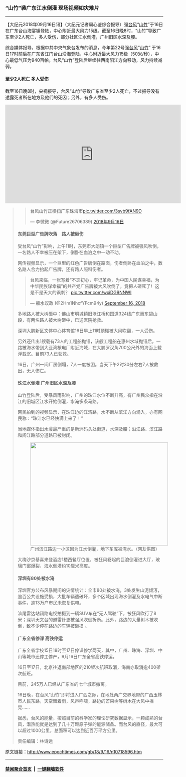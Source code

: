 ### “山竹”袭广东江水倒灌 现场视频如灾难片
------------------------

<p>【大纪元2018年09月16日讯】（大纪元记者周心鉴综合报导）强<a href="http://www.epochtimes.com/gb/tag/%E5%8F%B0%E9%A3%8E.html">台风</a>“<a href="http://www.epochtimes.com/gb/tag/%E5%B1%B1%E7%AB%B9.html">山竹</a>”于16日在广东台山海宴镇登陆，中心附近最大风力15级。截至16日晚8时，“山竹”导致广东至少2人死亡，多人受伤，部分社区江水倒灌，广州旧区水深及腰。</p>
<p>综合媒体报导，根据中共中央气象台发布的消息，今年第22号强<a href="http://www.epochtimes.com/gb/tag/%E5%8F%B0%E9%A3%8E.html">台风</a>“<a href="http://www.epochtimes.com/gb/tag/%E5%B1%B1%E7%AB%B9.html">山竹</a>” 于16日17时前后在广东省江门台山沿海登陆，中心附近最大风力15级（50米/秒），中心最低气压为940百帕。台风“山竹”登陆后继续往西南阳江方向移动，风力持续减弱。</p>
<h4>至少2人死亡 多人受伤</h4>
<p>截至16日晚8时，央视报导，台风“山竹”导致广东省至少2人死亡，不过报导没有透露死者所在地方及他们的死因；另外，有多人受伤。</p>
<p><iframe src="https://www.youtube.com/embed/kwSPMYybd88?rel=0" width="560" height="315" frameborder="0" allowfullscreen="allowfullscreen"></iframe></p>
<blockquote class="twitter-tweet" data-lang="zh-cn">
<blockquote class="twitter-tweet" data-lang="zh-cn">
<p dir="ltr" lang="zh">台风山竹正横扫广东珠海市<a href="https://t.co/3svb9fAN9D">pic.twitter.com/3svb9fAN9D</a></p>
<p>— 李微微 (@Future26706389) <a href="https://twitter.com/Future26706389/status/1041193661281710080?ref_src=twsrc%5Etfw">2018年9月16日</a></p></blockquote>
<p><script async src="https://platform.twitter.com/widgets.js" charset="utf-8"></script></p>
<h4>东莞巨型广告牌吹落　路人被砸伤</h4>
<p>受台风“山竹”影响，上午11时，东莞市大朗镇一个巨型广告牌被强风吹倒，一名路人不幸被压在架下，倒卧在血泊之中一动不动。</p>
<p>网传视频显示，一个巨型的红色广告牌倒在路面，伤者倒卧在血泊之中，数名路人合力抬起广告牌，还有路人照料伤者。</p>
<blockquote class="twitter-tweet" data-lang="en">
<p dir="ltr" lang="zh">台风来临，一张写着“不忘初心，牢记革命，为中国人民谋幸福，为中华民族谋幸福”的共产党广告牌被大风吹倒了，竟把人砸死了！这是不是天大的讽刺？ <a href="https://t.co/wxiDG9NNWI">pic.twitter.com/wxiDG9NNWI</a></p>
<p>— 瓶水议政 (@2Hm1NhxfYFcm94y) <a href="https://twitter.com/2Hm1NhxfYFcm94y/status/1041180069752963073?ref_src=twsrc%5Etfw">September 16, 2018</a></p></blockquote>
<p><script async src="https://platform.twitter.com/widgets.js" charset="utf-8"></script></p>
<p>多地路人被大树砸中：佛山市明城镇旧沧江桥和国道324线广东惠东碧山段，有两名路人被大树砸中，已送医院抢救。</p>
<p>深圳大鹏新区文体中心体育馆16日早上11时顶棚被大风吹翻，一人受伤。</p>
<p>另外还传出1艘载有73人的工程船抛锚，该艘工程船在惠州水域抛锚后，一路被海水带到大亚湾核电厂附近海域，在大鹏罗汉角700公尺外的海面上载浮载沉。目前73人已获救。</p>
<p>16日，广州一间厂房倒塌，7人一度被困。当天下午2时30分左右7人被救出，无人伤亡。</p>
<h4>珠江水倒灌 广州旧区水深及腰</h4>
<p>山竹登陆后，受暴风雨影响，广州的珠江水位不断升高，有广州民众指在沿江的旧城区江水开始倒灌，水淹多条马路。</p>
<p>网民拍到的视频显示，在珠江边的江湾路，水不断从滨江方向涌入，亦有网民称：“珠江水已经快满上来了！”</p>
<p>当地媒体指出水浸最严重的是新洲码头处街道，水深及腰；沿江路、滨江路和阅江路部分道路已被封闭。</p>
<figure id="attachment_10718796" style="width: 439px" class="wp-caption aligncenter"><a href="http://i.epochtimes.com/assets/uploads/2018/09/520fae95gy1fvbwlwoa5bj20m80go3zx.jpg"><img class=" wp-image-10718796" src="http://i.epochtimes.com/assets/uploads/2018/09/520fae95gy1fvbwlwoa5bj20m80go3zx-600x450.jpg" alt="" width="439" height="329" /></a><figcaption class="wp-caption-text">广州滨江路边一小区因为江水倒灌，地下车库被淹水。（网友供图）</figcaption></figure>
<p>大梅沙京基喜来登酒店1楼西餐厅位置，被狂风卷起的巨浪倒灌进大厅，玻璃门窗爆裂，海水倒灌约10厘米高度。</p>
<h4>深圳有80处被水淹</h4>
<p>深圳官方公布风暴期间的灾情统计：全市80处被水淹，3处发生山泥倾泻，逾百公共设施受损，大批车辆遭破坏，多个区域出现海水倒灌及水电气中断事件，逾13万户市民未恢复供电。</p>
<p>汕尾雷达站闭路电视拍摄到一辆SUV车在“无人驾驶”下，被狂风吹行了8米；深圳天文台的避雷针更被强风吹倒折断。此外，路边的大量树木被吹倒，致不少停在路边的车辆被砸损 。</p>
<h4>广东全省停课 高铁停运</h4>
<p>广东全省学校15日18时至17日停课停学两天，其中，广州、珠海、深圳、中山等城市还停工停产，9月16日广东全省高铁停运。</p>
<p>16日至17日，北京往返南部地区的210架次航班取消，海南亦取消逾400架次航班。</p>
<p>目前，245万人已经从广东省的七个城市撤离。</p>
<p>16日晚，在台风“山竹”即将进入广西之际，在地处两广交界地带的广西玉林市人民东路，天空飘着雨，风声呼啸，路边的芒果树等树木在大风中摇晃……</p>
<p>据悉，台风的能量，按照目前的科学家的理论研究数据显示，一颗成熟的台风，潜热能就是达到了几十万颗原子弹的能源储备。而台风的直径，最大可以超过1000公里，总面积可以达到近百万平方公里。</p>
<p>责任编辑：林诗远</p></blockquote>

原文链接：http://www.epochtimes.com/gb/18/9/16/n10718596.htm


------------------------
#### [禁闻聚合首页](https://github.com/gfw-breaker/banned-news/blob/master/README.md) &nbsp;|&nbsp;  [一键翻墙软件](https://github.com/gfw-breaker/nogfw/blob/master/README.md)